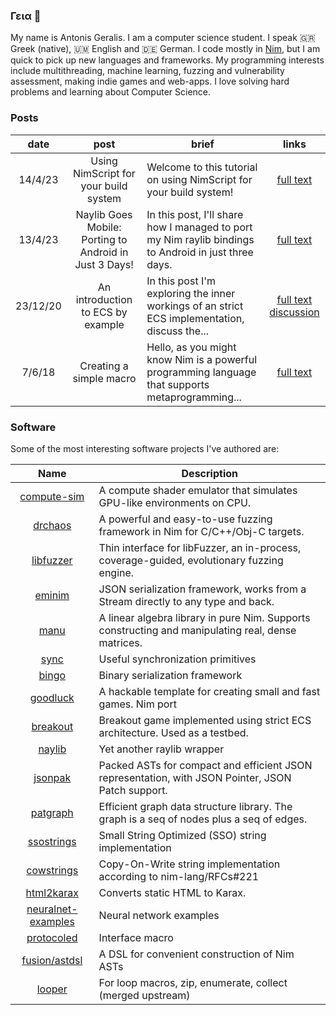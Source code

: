 ### Γεια 👋

My name is Antonis Geralis. I am a computer science student.
I speak 🇬🇷 Greek (native), 🇺🇲 English and 🇩🇪 German. I code mostly in [Nim](nim-lang.org/), but I am quick to pick up new languages and frameworks. My programming interests include multithreading, machine learning, fuzzing and vulnerability assessment, making indie games and web-apps. I love solving hard problems and learning about Computer Science.

### Posts

| date | post | brief | links |
| :-: | :-: | --- | :-: |
| 14/4/23 | Using NimScript for your build system | Welcome to this tutorial on using NimScript for your build system! | [full text](https://planetisrocks.blogspot.com/2023/04/using-nimscript-for-your-build-system.html) |
| 13/4/23 | Naylib Goes Mobile: Porting to Android in Just 3 Days! | In this post, I'll share how I managed to port my Nim raylib bindings to Android in just three days. | [full text](https://planetisrocks.blogspot.com/2023/04/naylib-goes-mobile-porting-to-android.html) |
| 23/12/20 | An introduction to ECS by example | In this post I'm exploring the inner workings of an strict ECS implementation, discuss the... | [full text](https://planetis-m.github.io/goodluck/intro.html) [discussion](https://forum.nim-lang.org/t/7280) |
| 7/6/18 | Creating a simple macro | Hello, as you might know Nim is a powerful programming language that supports metaprogramming... | [full text](https://nim-lang.org/blog/2018/06/07/create-a-simple-macro.html) |

### Software

Some of the most interesting software projects I've authored are:

| Name | Description |
| :-: | --- |
| [compute-sim](https://github.com/planetis-m/compute-sim) | A compute shader emulator that simulates GPU-like environments on CPU. |
| [drchaos](https://github.com/status-im/nim-drchaos) | A powerful and easy-to-use fuzzing framework in Nim for C/C++/Obj-C targets. |
| [libfuzzer](https://github.com/planetis-m/libfuzzer) | Thin interface for libFuzzer, an in-process, coverage-guided, evolutionary fuzzing engine. |
| [eminim](https://github.com/planetis-m/eminim) | JSON serialization framework, works from a Stream directly to any type and back. |
| [manu](https://github.com/planetis-m/manu) | A linear algebra library in pure Nim. Supports constructing and manipulating real, dense matrices. |
| [sync](https://github.com/planetis-m/sync) |  Useful synchronization primitives |
| [bingo](https://github.com/planetis-m/bingo) |  Binary serialization framework |
| [goodluck](https://github.com/planetis-m/goodluck) | A hackable template for creating small and fast games. Nim port |
| [breakout](https://github.com/planetis-m/breakout) | Breakout game implemented using strict ECS architecture. Used as a testbed. |
| [naylib](https://github.com/planetis-m/naylib) | Yet another raylib wrapper |
| [jsonpak](https://github.com/planetis-m/jsonpak) | Packed ASTs for compact and efficient JSON representation, with JSON Pointer, JSON Patch support. |
| [patgraph](https://github.com/planetis-m/patgraph) | Efficient graph data structure library. The graph is a seq of nodes plus a seq of edges. |
| [ssostrings](https://github.com/planetis-m/ssostrings) | Small String Optimized (SSO) string implementation |
| [cowstrings](https://github.com/planetis-m/cowstrings) | Copy-On-Write string implementation according to nim-lang/RFCs#221 |
| [html2karax](https://github.com/nim-lang-cn/html2karax) | Converts static HTML to Karax. |
| [neuralnet-examples](https://github.com/planetis-m/neuralnet-examples) | Neural network examples |
| [protocoled](https://github.com/planetis-m/protocoled) | Interface macro |
| [fusion/astdsl](https://github.com/nim-lang/fusion) | A DSL for convenient construction of Nim ASTs |
| [looper](https://github.com/planetis-m/looper) | For loop macros, zip, enumerate, collect (merged upstream) |
